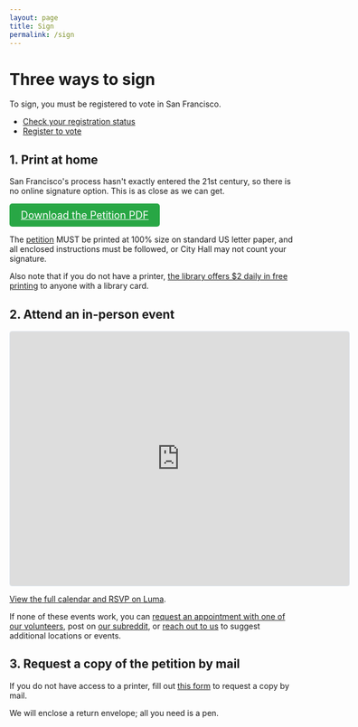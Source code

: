 ```yaml
---
layout: page
title: Sign
permalink: /sign
---
```


# Three ways to sign

To sign, you must be registered to vote in San Francisco.

* [Check your registration status](https://voterstatus.sos.ca.gov/)
* [Register to vote](https://registertovote.ca.gov/)

## 1. Print at home

San Francisco's process hasn't exactly entered the 21st century, so there is no online signature option. This is as close
as we can get.

<a href="/SelfServicePetition.pdf" style="display: inline-block; padding: 10px 20px; font-size: 18px; color: #fff; background-color: #28a745; border: none; border-radius: 5px; text-align: center;">Download the Petition PDF</a>

The [petition](/SelfServicePetition.pdf) MUST be printed at 100% size on standard US letter paper, and all enclosed instructions must be followed, or City Hall may not count your signature.

Also note that if you do not have a printer, [the library offers $2 daily in free printing](https://sfpl.libanswers.com/faq/341987) to anyone with a library card.

## 2. Attend an in-person event

<iframe
  src="https://lu.ma/embed/calendar/cal-rSrbr2c4ntwC7lb/events"
  width="600"
  height="450"
  frameborder="0"
  style="border: 1px solid #bfcbda88; border-radius: 4px;"
  allowfullscreen=""
  aria-hidden="false"
  tabindex="0"
></iframe>

[View the full calendar and RSVP on Luma](https://lu.ma/calendar/cal-rSrbr2c4ntwC7lb).

If none of these events work, you can [request an appointment with one of our volunteers](https://cal.com/werewolf/petition-signing), post on [our subreddit](https://www.reddit.com/r/SFClearPrices/), or [reach out to us](/contact) to suggest additional locations or events.

## 3. Request a copy of the petition by mail

If you do not have access to a printer, fill out [this form](https://docs.google.com/forms/d/e/1FAIpQLSciaBs7ypYjnsN0P8pUJnhOeyKut8n2xYQT1sNu4omBMAUvZQ/viewform?usp=header) to request a copy by mail.

We will enclose a return envelope; all you need is a pen.